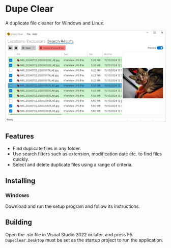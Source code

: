 # Dupe Clear
A duplicate file cleaner for Windows and Linux.

![Screenshot](screenshot.jpg?raw=true)

## Features

* Find duplicate files in any folder.
* Use search filters such as extension, modification date etc. to find files quickly.
* Select and delete duplicate files using a range of criteria.

## Installing

### Windows

Download and run the setup program and follow its instructions.

## Building

Open the .sln file in Visual Studio 2022 or later, and press F5.  
`DupeClear.Desktop` must be set as the startup project to run the application.
